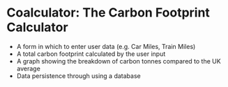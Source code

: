 # Coalculator: The Carbon Footprint Calculator

- A form in which to enter user data (e.g. Car Miles, Train Miles)
- A total carbon footprint calculated by the user input
- A graph showing the breakdown of carbon tonnes compared to the UK average
- Data persistence through using a database
